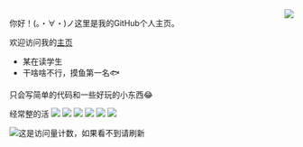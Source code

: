 <a href="#">
<img align="right" src="https://github-readme-stats.vercel.app/api?username=xiaozhou26&show_icons=true&hide_border=true&icon_color=586069&title_color=a0a9af">
</a>

你好！(。・∀・)ノ这里是我的GitHub个人主页。

欢迎访问我的[主页](https://angelxf.tk/)

* 某在读学生
* 干啥啥不行，摸鱼第一名🐟


只会写简单的代码和一些好玩的小东西😂

经常整的活
![](https://img.shields.io/badge/-C++-orange?style=flat-square&logo=C++&logoColor=fff)
![](https://img.shields.io/badge/-Python-3e74a2?style=flat-square&logo=Python&logoColor=fff)
![](https://img.shields.io/badge/-Docker-2496ED?style=flat-square&logo=Docker&logoColor=fff)
![](https://img.shields.io/badge/-Linux-000000?style=flat-square&logo=Linux&logoColor=fff)
![](https://img.shields.io/badge/-Windows-0078D6?style=flat-square&logo=Windows)
![](https://img.shields.io/badge/-Android-green?style=flat-square&logo=Android&logoColor=fff)

![这是访问量计数，如果看不到请刷新](https://jwenjian-visitor-badge-5.glitch.me/badge?page_id=xiaozhou26.xiaozhou26.readme)
